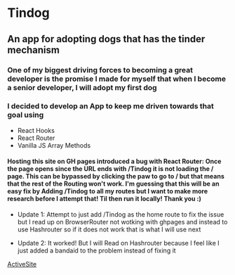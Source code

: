 # Tindog

## An app for adopting dogs that has the tinder mechanism

### One of my biggest driving forces to becoming a great developer is the promise I made for myself that when I become a senior developer, I will adopt my first dog

### I decided to develop an App to keep me driven towards that goal using

- React Hooks
- React Router
- Vanilla JS Array Methods

#### Hosting this site on GH pages introduced a bug with React Router: Once the page opens since the URL ends with /Tindog it is not loading the / page. This can be bypassed by clicking the paw to go to / but that means that the rest of the Routing won't work. I'm guessing that this will be an easy fix by Adding /Tindog to all my routes but I want to make more research before I attempt that! Til then run it locally! Thank you :)

- Update 1: Attempt to just add /Tindog as the home route to fix the issue but I read up on BrowserRouter not wotking with ghpages and instead to use Hashrouter so if it does not work that is what I will use next

- Update 2: It worked! But I will Read on Hashrouter because I feel like I just added a bandaid to the problem instead of fixing it

[ActiveSite](https://aldoportillo.github.io/Tindog/)
